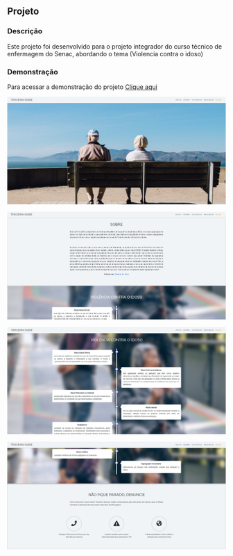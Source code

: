 ## Projeto

### Descrição
Este projeto foi desenvolvido para o projeto integrador do curso técnico de enfermagem do Senac, abordando o tema (Violencia contra o idoso)

### Demonstração
Para acessar a demonstração do projeto <a href="https://bruno-salzani.github.io/enfermagem-senac/" target="_blank">Clique aqui</a>

![GitHub Logo](/src/assets/img/Thumb/thumb_1.jpg)

![GitHub Logo](/src/assets/img/Thumb/thumb_2.jpg)

![GitHub Logo](/src/assets/img/Thumb/thumb_3.jpg)

![GitHub Logo](/src/assets/img/Thumb/thumb_4.jpg)
